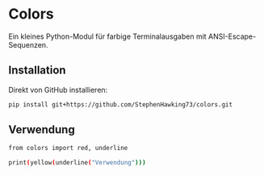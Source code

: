 # Colors

Ein kleines Python-Modul für farbige Terminalausgaben mit ANSI-Escape-Sequenzen.

## Installation

Direkt von GitHub installieren:

```bash
pip install git+https://github.com/StephenHawking73/colors.git
```

## Verwendung

```bash
from colors import red, underline

print(yellow(underline("Verwendung")))
```
